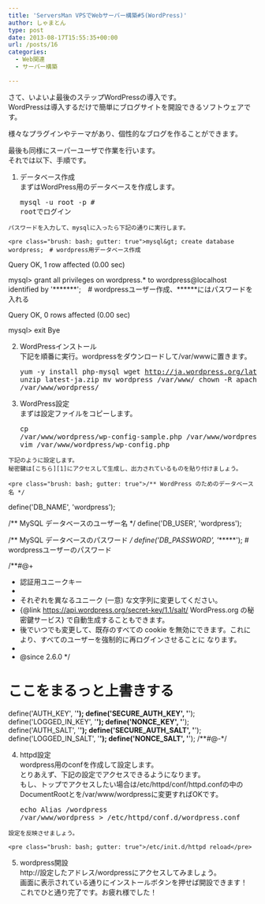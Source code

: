 ```yaml
---
title: 'ServersMan VPSでWebサーバー構築#5(WordPress)'
author: しゃまとん
type: post
date: 2013-08-17T15:55:35+00:00
url: /posts/16
categories:
  - Web関連
  - サーバー構築

---
```

さて、いよいよ最後のステップWordPressの導入です。  
WordPressは導入するだけで簡単にブログサイトを開設できるソフトウェアです。

様々なプラグインやテーマがあり、個性的なブログを作ることができます。

最後も同様にスーパーユーザで作業を行います。  
それでは以下、手順です。  
<!--more-->

  1. データベース作成  
    まずはWordPress用のデータベースを作成します。</p> <pre class="brush: bash; gutter: true">mysql -u root -p # rootでログイン</pre>
    
    パスワードを入力して、mysqlに入ったら下記の通りに実行します。
    
    <pre class="brush: bash; gutter: true">mysql&gt; create database wordpress;　# wordpress用データベース作成
Query OK, 1 row affected (0.00 sec)

mysql&gt; grant all privileges on wordpress.* to wordpress@localhost identified by &#039;*******&#039;;　# wordpressユーザー作成、******にはパスワードを入れる

Query OK, 0 rows affected (0.00 sec)

mysql&gt; exit
Bye</pre>

  2. WordPressインストール  
    下記を順番に実行。wordpressをダウンロードして/var/wwwに置きます。</p> <pre class="brush: bash; gutter: true">yum -y install php-mysql
wget http://ja.wordpress.org/latest-ja.zip
unzip latest-ja.zip
mv wordpress /var/www/
chown -R apache:apache /var/www/wordpress/</pre>

  3. WordPress設定  
    まずは設定ファイルをコピーします。</p> <pre class="brush: actionscript3; gutter: true">cp /var/www/wordpress/wp-config-sample.php /var/www/wordpress/wp-config.php
vim /var/www/wordpress/wp-config.php</pre>
    
    下記のように設定します。  
    秘密鍵は[こちら][1]にアクセスして生成し、出力されているものを貼り付けましょう。
    
    <pre class="brush: bash; gutter: true">/** WordPress のためのデータベース名 */
define(&#039;DB_NAME&#039;, &#039;wordpress&#039;);

/** MySQL データベースのユーザー名 */
define(&#039;DB_USER&#039;, &#039;wordpress&#039;);

/** MySQL データベースのパスワード */
define(&#039;DB_PASSWORD&#039;, &#039;******&#039;); # wordpressユーザーのパスワード

/**#@+
 * 認証用ユニークキー
 *
 * それぞれを異なるユニーク (一意) な文字列に変更してください。
 * {@link https://api.wordpress.org/secret-key/1.1/salt/ WordPress.org の秘密鍵サービス} で自動生成することもできます。
 * 後でいつでも変更して、既存のすべての cookie を無効にできます。これにより、すべてのユーザーを強制的に再ログインさせることに
なります。
 *
 * @since 2.6.0
 */
# ここをまるっと上書きする
define(&#039;AUTH_KEY&#039;,         &#039;****************************************************************&#039;);
define(&#039;SECURE_AUTH_KEY&#039;,  &#039;****************************************************************&#039;);
define(&#039;LOGGED_IN_KEY&#039;,    &#039;****************************************************************&#039;);
define(&#039;NONCE_KEY&#039;,        &#039;****************************************************************&#039;);
define(&#039;AUTH_SALT&#039;,        &#039;****************************************************************&#039;);
define(&#039;SECURE_AUTH_SALT&#039;, &#039;****************************************************************&#039;);
define(&#039;LOGGED_IN_SALT&#039;,   &#039;****************************************************************&#039;);
define(&#039;NONCE_SALT&#039;,       &#039;****************************************************************&#039;);
/**#@-*/</pre>

  4. httpd設定  
    wordpress用のconfを作成して設定します。  
    とりあえず、下記の設定でアクセスできるようになります。  
    もし、トップでアクセスしたい場合は/etc/httpd/conf/httpd.confの中のDocumentRootと<directory>を/var/www/wordpressに変更すればOKです。</p> <pre class="brush: bash; gutter: true">echo Alias /wordpress /var/www/wordpress &gt; /etc/httpd/conf.d/wordpress.conf</pre>
    
    設定を反映させましょう。
    
    <pre class="brush: bash; gutter: true">/etc/init.d/httpd reload</pre>

  5. wordpress開設  
    http://設定したアドレス/wordpressにアクセスしてみましょう。  
    画面に表示されている通りにインストールボタンを押せば開設できます！  
    これでひと通り完了です。お疲れ様でした！

 [1]: https://api.wordpress.org/secret-key/1.1/salt/